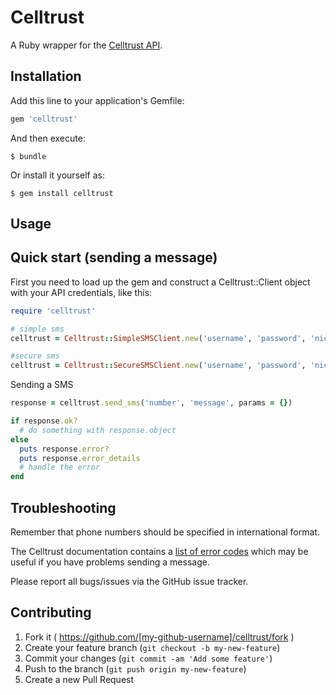 # Celltrust


A Ruby wrapper for the [Celltrust API](http://www.celltrust.com/docs/CellTrust_SoftwareDevelopmentKit.pdf).


## Installation

Add this line to your application's Gemfile:

```ruby
gem 'celltrust'
```

And then execute:

    $ bundle

Or install it yourself as:

    $ gem install celltrust

## Usage

Quick start (sending a message)
-------------------------------

First you need to load up the gem and construct a Celltrust::Client object
with your API credentials, like this:

```ruby
require 'celltrust'

# simple sms
celltrust = Celltrust::SimpleSMSClient.new('username', 'password', 'nickname')

#secure sms
celltrust = Celltrust::SecureSMSClient.new('username', 'password', 'nickname')
```

Sending a SMS

```ruby
response = celltrust.send_sms('number', 'message', params = {})

if response.ok?
  # do something with response.object
else
  puts response.error?
  puts response.error_details
  # handle the error
end
```


Troubleshooting
---------------

Remember that phone numbers should be specified in international format.

The Celltrust documentation contains a [list of error codes](http://www.celltrust.com/docs/CellTrust_SoftwareDevelopmentKit.pdf)
which may be useful if you have problems sending a message.

Please report all bugs/issues via the GitHub issue tracker.


## Contributing

1. Fork it ( https://github.com/[my-github-username]/celltrust/fork )
2. Create your feature branch (`git checkout -b my-new-feature`)
3. Commit your changes (`git commit -am 'Add some feature'`)
4. Push to the branch (`git push origin my-new-feature`)
5. Create a new Pull Request
